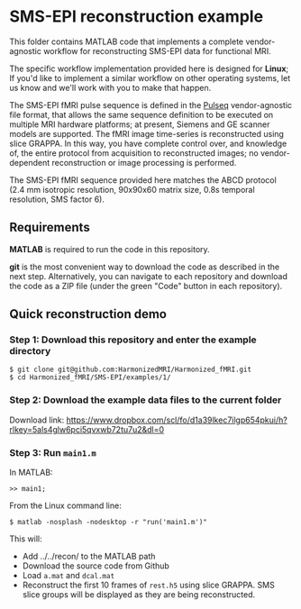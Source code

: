 # SMS-EPI reconstruction example

This folder contains MATLAB code that implements 
a complete vendor-agnostic workflow for reconstructing
SMS-EPI data for functional MRI.

The specific workflow implementation provided here is 
designed for **Linux**;
If you'd like to implement a similar workflow on
other operating systems, let us know and we'll work with
you to make that happen.

The SMS-EPI fMRI pulse sequence is defined in the 
[Pulseq](https://pulseq.github.io/ "Vendor-agnostic MRI pulse sequences")
vendor-agnostic file format,
that allows the same sequence definition to be executed on multiple MRI
hardware platforms; at present, Siemens and GE scanner models 
are supported.
The fMRI image time-series is reconstructed using slice GRAPPA.
In this way, you have complete control over, and knowledge of, 
the entire protocol from acquisition to reconstructed images;
no vendor-dependent reconstruction or image processing is performed.

The SMS-EPI fMRI sequence provided here matches the ABCD protocol
(2.4 mm isotropic resolution, 90x90x60 matrix size, 0.8s temporal resolution,
SMS factor 6).


## Requirements

**MATLAB** is required to run the code in this repository.

**git** is the most convenient way to download the code as described in the next step. 
Alternatively, you can navigate to each repository and download the code as a ZIP file 
(under the green "Code" button in each repository).


## Quick reconstruction demo


### Step 1: Download this repository and enter the example directory

```
$ git clone git@github.com:HarmonizedMRI/Harmonized_fMRI.git
$ cd Harmonized_fMRI/SMS-EPI/examples/1/
```

### Step 2: Download the example data files to the current folder

Download link: https://www.dropbox.com/scl/fo/d1a39lkec7ilgp654pkui/h?rlkey=5als4glw6pci5qvxwb72tu7u2&dl=0


### Step 3: Run `main1.m`

In MATLAB:
```
>> main1;
```

From the Linux command line:
```
$ matlab -nosplash -nodesktop -r "run('main1.m')"
```

This will:
   * Add ../../recon/ to the MATLAB path
   * Download the source code from Github
   * Load `a.mat` and `dcal.mat`
   * Reconstruct the first 10 frames of `rest.h5` using slice GRAPPA.
     SMS slice groups will be displayed as they are being reconstructed.

